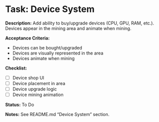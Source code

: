 # Task: Device System

**Description:**
Add ability to buy/upgrade devices (CPU, GPU, RAM, etc.). Devices appear in the mining area and animate when mining.

**Acceptance Criteria:**
- Devices can be bought/upgraded
- Devices are visually represented in the area
- Devices animate when mining

**Checklist:**
- [ ] Device shop UI
- [ ] Device placement in area
- [ ] Device upgrade logic
- [ ] Device mining animation

**Status:** To Do

**Notes:**
See README.md “Device System” section. 